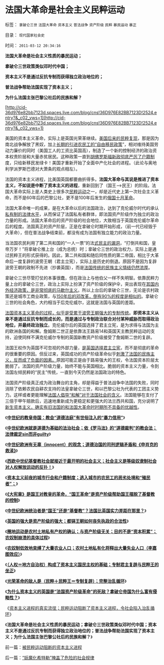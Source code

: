 # 法国大革命是社会主义民粹运动

标签： `拿破仑三世` `法国大革命` `资本主义` `普法战争` `资产阶级` `民粹` `暴民运动` `暴正` 

目录： `现代国家社会史`

时间： `2011-03-12 20:34:16`

**法国大革命是社会主义性质的暴民运动；**

**拿破仑三世政策类似邓时代中国；**

**资本主义不是通过反抗专制而获得独立政治地位的；**

**普法战争帮助法国实现了资本主义；**

**为什么法国主张巴黎公社后的民族和解？**

[http://cid-36d976e82bb7123d.spaces.live.com/blog/cns!36D976E82BB7123D!2524.entry?&_c02_vws=1](http://cid-36d976e82bb7123d.spaces.live.com/blog/cns!36D976E82BB7123D!2524.entry?&_c02_vws=1)

美国的资本主义革命，实际上是英国光荣革继续。[美国后来的民粹复现](../../../2010/3/19/魔鬼三招几乎征服了美国.md)，那是因为南北战争解放了黑奴，加上[长期的引进农民工的“自由移民政策](../../../2009/10/20/被制造的农民工不是移民.md)”，相对维持美国劳动力廉价的同时（美国工人的工资比英国高），制造了一个新的控制经济的政治资本权贵阶层和大量赤贫居民。这种政策一直到[胡佛罗斯福新政彻底严厉了户籍制](../../../2010/2/1/入户大城市的诀窍和美国严厉的户籍制度.md)度，只给新移民发绿卡！美国才重新开始了全面中产化社会的进程。（此论与奥地利学派罗斯巴德对大萧条的观点相左）。

法国的资本主义进程，比美国英国都要曲折得多。**法国大革命与其说是推进了资本主义，不如说是中断了资本主义的进程**，重新回到了（国王——>民王）的阶段。法国大革命实际上是人类史上很多次[民粹运动](../../../2010/4/30/警惕暴民文化鼓励屠幼悲剧，捞取社会利益.md)之一，却是近代史上第一次社会主义革命，而不是60年后的巴黎公社，更不是100年后发生的[俄国十月革命](http://blog.sina.com.cn/s/blog_5563a64d0100aqam.html)。

法国大革命唯一的成果，是在大革命以后的法国政治，达到了克伦威尔时代的承认[私有制的法律水平](../../../2010/1/18/私有制革命是恢复了人类生物本源的生活方式.md)，从而保证了法国私有者群体，即法国资产阶级作为独立的政治力量的形成。法国大革命后的资产阶级的社会地位，大致相当于英国克伦威尔革命后的程度。法国真正的资产阶层，正是在拿破仑时期开始形成，（前一代已经毁于大革命），但在普法战争结束前，都没有成为法国有独立能力的政治力量。

当法国农民利用了第二共和国的“一人一票”的法[式民主的漏洞](../../../2009/6/29/法式民主可能方便了民粹希特勒上台.md)，“打倒共和国，皇帝万岁！”将拿破仑推上台（成为总统）时；拿破仑三世的政治权力，实际上是通过民粹王的形式获得的。因此，第二共和国和随后同性质的第二帝国，相比于大革命后一度复辟的波旁王朝（君主立宪），实际上是历史的倒退。原因不是因为复辟波旁王朝的政制不先进（抄袭英国），而是[法国传统的民族主义情结仍然浓厚](../../../2010/10/28/法西斯和基督教沙文主义.md)。

拿破仑三世尽管打仗的本事很蠢，但在政治上与他伯父一样不失明智。依靠民粹力量上台的拿破仑三世，政治上实际上扮演了资产阶级的保护伞，突出表现在[其国内外经济政策，是非常彻底的马歇尔主义](../../../2011/2/12/古典经济学和边际革命的社会背景.md)。所以上台后的拿破仑三世，无论是农村政策还是城市工商业政策，与[150年后的邓改革，倒有90%的程度是相似的](http://cid-36d976e82bb7123d.spaces.live.com/blog/cns!36D976E82BB7123D!2018.entry)。拿破仑三世的社会角色，大约相当于后克伦威尔，这就是法国与英国的差距。

[法国资本主义革命的过程，似乎是受累于波旁王朝强大的专制传统](../../../2010/12/20/“开明专制”不可能长期稳定.md)。**即资本主义从来不是通过反抗专制而成长的，而是通过与专制政治联合对付某种威胁而取得政治地位，并最终政治独立**。克伦威尔后的英国选择了君主立宪，是为求得与法国为主的欧洲各国的和解。詹姆斯二世正是依靠法王路易14和英国天主教民粹运动的支持，迫使同样不满克伦威尔专制的英国新教资产阶级接受了詹姆斯二世的复辟。

法国王权作为英国不可忽视的外部力量，[是英国选择君主立宪](http://blog.sina.com.cn/s/blog_5563a64d0100cwlk.html)，而不是彻底的革命的很重要的原因。但反过来，英国成功的资产阶级革命似乎[刺激了法国的民族主义，反而成了负面的因素。](../../../2010/12/28/后发劣势突出表现在“进步分子”愚昧反动.md)原因可能正是由于路易强大的王权，令法国资本阶层太脆弱了。法国的资产阶级力量，始终不能与英国相比。脆弱的资本主义力量，令到法国左倾民粹的“民主”传统，一直到今天仍然是法国政治的特色。

法国资产阶级真正成为政治舞台的主角，却是得益于普法战争中法国的失败，同时消除了依赖农民自耕农支持的法皇拿破仑三世，和以巴黎公社为代表的工团主义势力。这样或者更能理解[法国人倡导“和解”对于法国社会的含义](http://hi.baidu.com/darthchn/blog/item/5466a49449f3f7007bf48097.html)。法国能够在支付了三倍于甲午赔款后，迅速地重新成为更稳定和更强大的法兰西共和国，充分说明了[新生资本主义，确实有旧法国的和法国大革命时时期所不具备的优越性](../../../2010/12/22/私有制有无比的优越性;人与人的差异推动社会前进；.md)。

《[**中世纪的教皇帝国：教会“道德法庭”有世俗注入的“暴力信用”**](../../../2011/1/24/什么是法治？中世纪道德法庭公信力何来？.md)》

《[**中世纪欧洲就是道德为基础的法治社会；依《罗马法》的“道德裁判”的教会法；法律裁定sin而非guilty**](../../../2011/1/23/五四愚昧精神和中世纪道德法庭.md)》

《[**中世纪欧洲有无辜（innocent）的观念；道德治国的司刑逻辑矛盾和《申肖克的救渎》**](../../../2011/1/23/中国自古无“无辜”和申肖克的救渎.md)》

《[**西欧中世纪基督教社会就接近于最开明的社会主义；社会主义是等级奴隶制社会对人权解放运动的反扑！**](../../../2011/2/3/马克思早就向（短缺原理＋边际原理）彻底投降了.md)》

《[**资本主义前夜的城市行会和户籍制度；逃入城市的农民工的恶劣处境和“殖民者”；**](../../../2011/3/7/资本主义前的行会户籍制度和农民工.md)》

《[**《大宪章》是国王对教皇的革命，“国王革命”是资产阶级帮助国王摆脱了基督教的控制**](../../../2011/3/7/《大宪章》是国王对教皇的革命.md)》

《[**中世纪欧洲统治者是“国王”还是“基督教”？法国比英国实力差距在那里？**](../../../2011/3/9/英王why对大宪章有诚信？法国弱在那里？.md)》

《[**英国的强大是资产阶级的强大；都铎王朝如何丧失执政的合法性**](../../../2011/3/9/都铎－斯图亚特王朝如何丧失执政的合法性？.md)》

《[**圈地运动是农村土地私有产权的确认；与资产阶级无关；目的不是“资本积累”；农奴制崩溃的具体过程**](../../../2011/3/10/圈地运动和耕地红线.md)》

《[**农奴制低效地束缚了大量农业人口；农村土地私有化将释出大量失业人口（李嘉图效应）**](../../../2011/3/10/圈地运动和农民工.md)》

《[**（人权＝地方自治权）构成了资本主义国民主权的基础；专制君主复辟与民粹王的坐正**](../../../2011/3/10/克伦威尔，国王和民粹王.md)》

《[**光荣革命的敌人是（民粹＋民粹王＝专制复辟）；完整治乱循环**](../../../2011/3/11/光荣革命的敌人和治乱循环.md)》

《[**为什么资本主义的英国是“法国资产阶级革命”的死敌？拿破仑帝国为什么富有侵略性？**](../../../2011/3/11/为什么英国是法国大革命的死敌？.md)》

《[资本主义进程的真实流徎；民粹运动阻断了资本主义进程，令社会陷入治乱循环](../../../2011/3/11/被民粹运动阻断的资本主义进程.md)》

《**法国大革命是社会主义性质的暴民运动；拿破仑三世政策类似邓时代中国；资本主义不是通过反抗专制而获得独立政治地位的；普法战争帮助法国实现了资本主义；为什么法国主张巴黎公社后的民族和解？**》



前一篇：[被民粹运动阻断的资本主义进程](../../../2011/3/11/被民粹运动阻断的资本主义进程.md)

后一篇：[“妖魔化希特勒”掩盖了危险的社会规律](../../../2011/3/12/“妖魔化希特勒”掩盖了危险的社会规律.md)